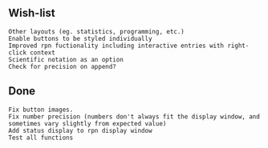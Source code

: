 Wish-list
---------
    Other layouts (eg. statistics, programming, etc.)
    Enable buttons to be styled individually
    Improved rpn fuctionality including interactive entries with right-click context
    Scientific notation as an option
    Check for precision on append?

Done
----
    Fix button images.
    Fix number precision (numbers don't always fit the display window, and sometimes vary slightly from expected value)
    Add status display to rpn display window
    Test all functions
